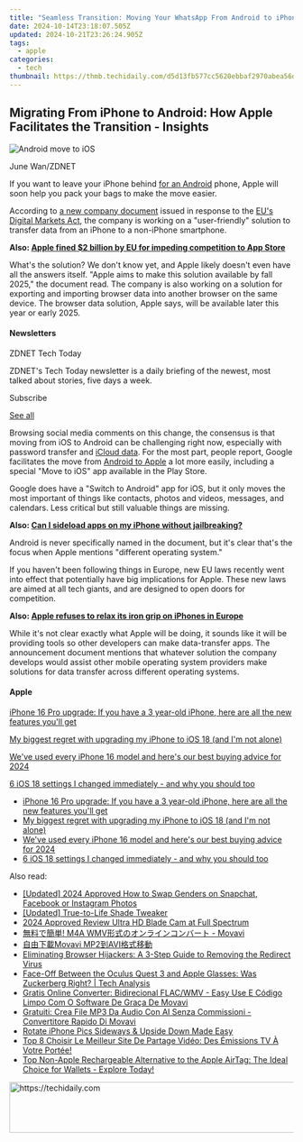 ```yaml
---
title: "Seamless Transition: Moving Your WhatsApp From Android to iPhone - A Comprehensive Guide"
date: 2024-10-14T23:18:07.505Z
updated: 2024-10-21T23:26:24.905Z
tags:
  - apple
categories:
  - tech
thumbnail: https://thmb.techidaily.com/d5d13fb577cc5620ebbaf2970abea56dace77d9e5a84a022ba162f616f0fcf69.png
---
```


## Migrating From iPhone to Android: How Apple Facilitates the Transition - Insights

![Android move to iOS](https://www.zdnet.com/a/img/resize/bcdf67dc98f66d1bfd78b3d0f523a61ead6811df/2022/12/02/71a1c0ca-96d4-4ddd-a9a0-dd96519d6d1e/android-move-to-ios.jpg?auto=webp&width=1280)

June Wan/ZDNET

If you want to leave your iPhone behind [for an Android](https://www.zdnet.com/article/best-android-phone/) phone, Apple will soon help you pack your bags to make the move easier.

According to [a new company document](https://www.apple.com/legal/dma/dma-ncs.pdf) issued in response to the [EU's Digital Markets Act](https://www.zdnet.com/article/apple-fined-2-billion-by-eu-for-impeding-competition-to-app-store/), the company is working on a "user-friendly" solution to transfer data from an iPhone to a non-iPhone smartphone. 

**Also: [Apple fined $2 billion by EU for impeding competition to App Store](https://www.zdnet.com/article/apple-fined-2-billion-by-eu-for-impeding-competition-to-app-store/)**

What's the solution? We don't know yet, and Apple likely doesn't even have all the answers itself. "Apple aims to make this solution available by fall 2025," the document read. The company is also working on a solution for exporting and importing browser data into another browser on the same device. The browser data solution, Apple says, will be available later this year or early 2025.

#### Newsletters

ZDNET Tech Today

ZDNET's Tech Today newsletter is a daily briefing of the newest, most talked about stories, five days a week.

 Subscribe

[See all](https://www.zdnet.com/newsletters/)

Browsing social media comments on this change, the consensus is that moving from iOS to Android can be challenging right now, especially with password transfer and [iCloud data](https://www.zdnet.com/article/apple-is-bringing-end-to-end-encryption-to-icloud-backups-heres-what-it-means/). For the most part, people report, Google facilitates the move from [Android to Apple](https://www.zdnet.com/article/iphone-envy-five-ios-17-features-that-android-users-already-have/) a lot more easily, including a special "Move to iOS" app available in the Play Store.

Google does have a "Switch to Android" app for iOS, but it only moves the most important of things like contacts, photos and videos, messages, and calendars. Less critical but still valuable things are missing.

**Also: [Can I sideload apps on my iPhone without jailbreaking?](https://www.zdnet.com/article/can-i-sideload-apps-on-iphone-without-jailbreaking/)**

Android is never specifically named in the document, but it's clear that's the focus when Apple mentions "different operating system."

If you haven't been following things in Europe, new EU laws recently went into effect that potentially have big implications for Apple. These new laws are aimed at all tech giants, and are designed to open doors for competition.

**Also: [Apple refuses to relax its iron grip on iPhones in Europe](https://www.zdnet.com/article/apple-refuses-to-relax-its-iron-grip-on-iphones-in-europe/)**

While it's not clear exactly what Apple will be doing, it sounds like it will be providing tools so other developers can make data-transfer apps. The announcement document mentions that whatever solution the company develops would assist other mobile operating system providers make solutions for data transfer across different operating systems.

#### Apple

[iPhone 16 Pro upgrade: If you have a 3 year-old iPhone, here are all the new features you'll get](https://www.zdnet.com/article/iphone-16-pro-and-pro-max-hands-on/ "iPhone 16 Pro upgrade: If you have a 3 year-old iPhone, here are all the new features you'll get")

[My biggest regret with upgrading my iPhone to iOS 18 (and I'm not alone)](https://www.zdnet.com/article/my-biggest-regret-with-upgrading-my-iphone-to-ios-18-and-im-not-alone/ "My biggest regret with upgrading my iPhone to iOS 18 (and I'm not alone)")

[We've used every iPhone 16 model and here's our best buying advice for 2024](https://www.zdnet.com/article/iphone-16-pro-max-buying-advice-2024/ "We've used every iPhone 16 model and here's our best buying advice for 2024")

[6 iOS 18 settings I changed immediately - and why you should too](https://www.zdnet.com/article/6-ios-18-settings-i-changed-immediately-and-why-you-should-too/ "6 iOS 18 settings I changed immediately - and why you should too")

* [iPhone 16 Pro upgrade: If you have a 3 year-old iPhone, here are all the new features you'll get](https://www.zdnet.com/article/iphone-16-pro-and-pro-max-hands-on/ "iPhone 16 Pro upgrade: If you have a 3 year-old iPhone, here are all the new features you'll get")
* [My biggest regret with upgrading my iPhone to iOS 18 (and I'm not alone)](https://www.zdnet.com/article/my-biggest-regret-with-upgrading-my-iphone-to-ios-18-and-im-not-alone/ "My biggest regret with upgrading my iPhone to iOS 18 (and I'm not alone)")
* [We've used every iPhone 16 model and here's our best buying advice for 2024](https://www.zdnet.com/article/iphone-16-pro-max-buying-advice-2024/ "We've used every iPhone 16 model and here's our best buying advice for 2024")
* [6 iOS 18 settings I changed immediately - and why you should too](https://www.zdnet.com/article/6-ios-18-settings-i-changed-immediately-and-why-you-should-too/ "6 iOS 18 settings I changed immediately - and why you should too")

<ins class="adsbygoogle"
     style="display:block"
     data-ad-format="autorelaxed"
     data-ad-client="ca-pub-7571918770474297"
     data-ad-slot="1223367746"></ins>

<ins class="adsbygoogle"
     style="display:block"
     data-ad-client="ca-pub-7571918770474297"
     data-ad-slot="8358498916"
     data-ad-format="auto"
     data-full-width-responsive="true"></ins>

<span class="atpl-alsoreadstyle">Also read:</span>
<div><ul>
<li><a href="https://instagram-clips.techidaily.com/updated-2024-approved-how-to-swap-genders-on-snapchat-facebook-or-instagram-photos/"><u>[Updated] 2024 Approved How to Swap Genders on Snapchat, Facebook or Instagram Photos</u></a></li>
<li><a href="https://some-skills.techidaily.com/updated-true-to-life-shade-tweaker/"><u>[Updated] True-to-Life Shade Tweaker</u></a></li>
<li><a href="https://fox-hovers.techidaily.com/2024-approved-review-ultra-hd-blade-cam-at-full-spectrum/"><u>2024 Approved Review Ultra HD Blade Cam at Full Spectrum</u></a></li>
<li><a href="https://techtrends.techidaily.com/m4a-wmv-movavi/"><u>無料で簡単! M4A WMV形式のオンラインコンバート - Movavi</u></a></li>
<li><a href="https://techtrends.techidaily.com/movavi-mp2avi/"><u>自由下載Movavi MP2到AVI格式移動</u></a></li>
<li><a href="https://win-awesome.techidaily.com/eliminating-browser-hijackers-a-3-step-guide-to-removing-the-redirect-virus/"><u>Eliminating Browser Hijackers: A 3-Step Guide to Removing the Redirect Virus</u></a></li>
<li><a href="https://tech-haven.techidaily.com/face-off-between-the-oculus-quest-3-and-apple-glasses-was-zuckerberg-right-tech-analysis/"><u>Face-Off Between the Oculus Quest 3 and Apple Glasses: Was Zuckerberg Right? | Tech Analysis</u></a></li>
<li><a href="https://techtrends.techidaily.com/gratis-online-converter-bidirecional-flacwmv-easy-use-e-codigo-limpo-com-o-software-de-graca-de-movavi/"><u>Gratis Online Converter: Bidirecional FLAC/WMV - Easy Use E Código Limpo Com O Software De Graça De Movavi</u></a></li>
<li><a href="https://techtrends.techidaily.com/gratuiti-crea-file-mp3-da-audio-con-ai-senza-commissioni-convertitore-rapido-di-movavi/"><u>Gratuiti: Crea File MP3 Da Audio Con AI Senza Commissioni - Convertitore Rapido Di Movavi</u></a></li>
<li><a href="https://extra-lessons.techidaily.com/rotate-iphone-pics-sideways-and-upside-down-made-easy/"><u>Rotate iPhone Pics Sideways & Upside Down Made Easy</u></a></li>
<li><a href="https://techtrends.techidaily.com/top-8-choisir-le-meilleur-site-de-partage-video-des-emissions-tv-a-votre-portee/"><u>Top 8 Choisir Le Meilleur Site De Partage Vidéo: Des Émissions TV À Votre Portée!</u></a></li>
<li><a href="https://tech-haven.techidaily.com/top-non-apple-rechargeable-alternative-to-the-apple-airtag-the-ideal-choice-for-wallets-explore-today/"><u>Top Non-Apple Rechargeable Alternative to the Apple AirTag: The Ideal Choice for Wallets - Explore Today!</u></a></li>
</ul></div>

<!-- affiliate ads begin -->
<a href="https://appsumo.8odi.net/c/5597632/2082532/7443" target="_top" id="2082532">
  <img src="//a.impactradius-go.com/display-ad/7443-2082532" border="0" alt="https://techidaily.com" width="728" height="90"/>
</a>
<img height="0" width="0" src="https://appsumo.8odi.net/i/5597632/2082532/7443" style="position:absolute;visibility:hidden;" border="0" />
<!-- affiliate ads end -->

